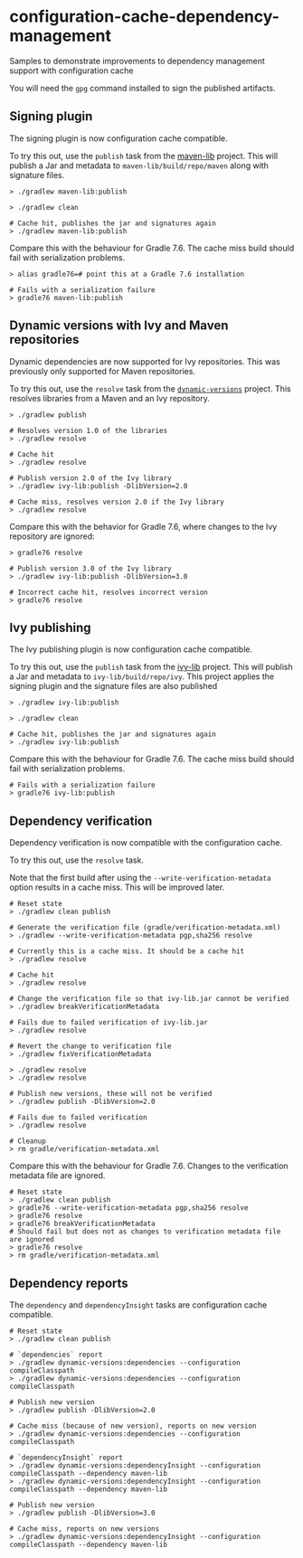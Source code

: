 # configuration-cache-dependency-management

Samples to demonstrate improvements to dependency management support with configuration cache

You will need the `gpg` command installed to sign the published artifacts.

## Signing plugin

The signing plugin is now configuration cache compatible.

To try this out, use the `publish` task from the [maven-lib](maven-lib/build.gradle.kts) project.
This will publish a Jar and metadata to `maven-lib/build/repo/maven` along with signature files.

```shell
> ./gradlew maven-lib:publish

> ./gradlew clean

# Cache hit, publishes the jar and signatures again
> ./gradlew maven-lib:publish
```

Compare this with the behaviour for Gradle 7.6. The cache miss build should fail with serialization problems.

```shell
> alias gradle76=# point this at a Gradle 7.6 installation

# Fails with a serialization failure
> gradle76 maven-lib:publish
```

## Dynamic versions with Ivy and Maven repositories

Dynamic dependencies are now supported for Ivy repositories. This was previously only supported for Maven repositories.

To try this out, use the `resolve` task from the [`dynamic-versions`](dynamic-versions/build.gradle.kts) project.
This resolves libraries from a Maven and an Ivy repository.

```shell
> ./gradlew publish

# Resolves version 1.0 of the libraries
> ./gradlew resolve

# Cache hit
> ./gradlew resolve

# Publish version 2.0 of the Ivy library
> ./gradlew ivy-lib:publish -DlibVersion=2.0

# Cache miss, resolves version 2.0 if the Ivy library
> ./gradlew resolve
```

Compare this with the behavior for Gradle 7.6, where changes to the Ivy repository are ignored:

```shell
> gradle76 resolve

# Publish version 3.0 of the Ivy library
> ./gradlew ivy-lib:publish -DlibVersion=3.0

# Incorrect cache hit, resolves incorrect version
> gradle76 resolve
```

## Ivy publishing

The Ivy publishing plugin is now configuration cache compatible.

To try this out, use the `publish` task from the [ivy-lib](ivy-lib/build.gradle.kts) project. This will
publish a Jar and metadata to `ivy-lib/build/repo/ivy`.
This project applies the signing plugin and the signature files are also published

```shell
> ./gradlew ivy-lib:publish

> ./gradlew clean

# Cache hit, publishes the jar and signatures again
> ./gradlew ivy-lib:publish
```

Compare this with the behaviour for Gradle 7.6. The cache miss build should fail with serialization problems.

```shell
# Fails with a serialization failure
> gradle76 ivy-lib:publish
```

## Dependency verification

Dependency verification is now compatible with the configuration cache.

To try this out, use the `resolve` task.

Note that the first build after using the `--write-verification-metadata` option results in a cache miss. This will
be improved later.

```shell
# Reset state
> ./gradlew clean publish

# Generate the verification file (gradle/verification-metadata.xml)
> ./gradlew --write-verification-metadata pgp,sha256 resolve

# Currently this is a cache miss. It should be a cache hit
> ./gradlew resolve

# Cache hit
> ./gradlew resolve

# Change the verification file so that ivy-lib.jar cannot be verified 
> ./gradlew breakVerificationMetadata

# Fails due to failed verification of ivy-lib.jar
> ./gradlew resolve

# Revert the change to verification file
> ./gradlew fixVerificationMetadata

> ./gradlew resolve
> ./gradlew resolve

# Publish new versions, these will not be verified
> ./gradlew publish -DlibVersion=2.0

# Fails due to failed verification
> ./gradlew resolve

# Cleanup
> rm gradle/verification-metadata.xml
```

Compare this with the behaviour for Gradle 7.6. Changes to the verification metadata file are ignored.

```shell
# Reset state
> ./gradlew clean publish
> gradle76 --write-verification-metadata pgp,sha256 resolve
> gradle76 resolve
> gradle76 breakVerificationMetadata
# Should fail but does not as changes to verification metadata file are ignored
> gradle76 resolve
> rm gradle/verification-metadata.xml
```

## Dependency reports

The `dependency` and `dependencyInsight` tasks are configuration cache compatible.

```shell
# Reset state
> ./gradlew clean publish

# `dependencies` report
> ./gradlew dynamic-versions:dependencies --configuration compileClasspath
> ./gradlew dynamic-versions:dependencies --configuration compileClasspath

# Publish new version
> ./gradlew publish -DlibVersion=2.0

# Cache miss (because of new version), reports on new version
> ./gradlew dynamic-versions:dependencies --configuration compileClasspath

# `dependencyInsight` report
> ./gradlew dynamic-versions:dependencyInsight --configuration compileClasspath --dependency maven-lib
> ./gradlew dynamic-versions:dependencyInsight --configuration compileClasspath --dependency maven-lib

# Publish new version
> ./gradlew publish -DlibVersion=3.0

# Cache miss, reports on new versions
> ./gradlew dynamic-versions:dependencyInsight --configuration compileClasspath --dependency maven-lib
```

